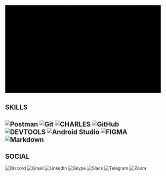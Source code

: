 ![welcome](https://github.com/VictoriaK-QA/VictoriaK-QA/blob/main/1.3.gif)
---
SKILLS
---
![Postman](https://img.shields.io/badge/Postman-FF6C37?style=for-the-badge&logo=postman&logoColor=white)
![Git](https://img.shields.io/badge/git-%23F05033.svg?style=for-the-badge&logo=git&logoColor=white)
![CHARLES](https://img.shields.io/badge/CHARLES-000?style=for-the-badge&logo=CHARLES&logoColor=white)
![GitHub](https://img.shields.io/badge/github-%23121011.svg?style=for-the-badge&logo=github&logoColor=white)
![DEVTOOLS](https://github.com/VictoriaK-QA/VictoriaK-QA/blob/main/icons/googlechrome.svg/badge/DEVTOOLS-000?style=for-the-badge&logo=DEVTOOLS&logoColor=blue)
![Android Studio](?style=for-the-badge&logo=android-studio&logoColor=white)
![FIGMA](https://img.shields.io/static/v1?label=<https://github.com/VictoriaK-QA/VictoriaK-QA/blob/main/icons/figma.svg>&message=<FIGMA>&color=<yellow>)
![Markdown](https://img.shields.io/badge/markdown-%23000000.svg?style=for-the-badge&logo=markdown&logoColor=white)
---
SOCIAL
---
![Discord](https://img.shields.io/badge/Discord-%235865F2.svg?style=for-the-badge&logo=discord&logoColor=white)
![Gmail](https://img.shields.io/badge/Gmail-D14836?style=for-the-badge&logo=gmail&logoColor=white)
![LinkedIn](https://img.shields.io/badge/linkedin-%230077B5.svg?style=for-the-badge&logo=linkedin&logoColor=white)
![Skype](https://img.shields.io/badge/Skype-%2300AFF0.svg?style=for-the-badge&logo=Skype&logoColor=white)
![Slack](https://img.shields.io/badge/Slack-4A154B?style=for-the-badge&logo=slack&logoColor=white)
![Telegram](https://img.shields.io/badge/Telegram-2CA5E0?style=for-the-badge&logo=telegram&logoColor=white)
![Zoom](https://img.shields.io/badge/Zoom-2D8CFF?style=for-the-badge&logo=zoom&logoColor=white)
